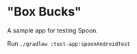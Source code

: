 "Box Bucks"
===========

A sample app for testing Spoon.

Run `./gradlew :test-app:spoonAndroidTest`
